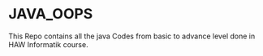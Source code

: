 # JAVA_OOPS
This Repo contains all the java Codes from basic to advance level done in HAW Informatik course.
